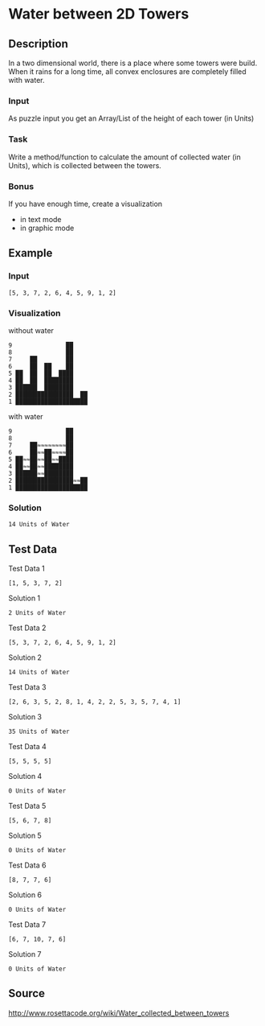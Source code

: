# Water between 2D Towers

## Description
In a two dimensional world, there is a place where some towers were build. 
When it rains for a long time, all convex enclosures are completely filled with water.

###  Input
As puzzle input you get an Array/List of the height of each tower (in Units)

### Task
Write a method/function to calculate the amount of collected water (in Units), which is collected between the towers.

### Bonus
If you have enough time, create a visualization
* in text mode
* in graphic mode

## Example
### Input
```
[5, 3, 7, 2, 6, 4, 5, 9, 1, 2]
```

### Visualization
without water
```
9               ██
8               ██
7     ██        ██
6     ██  ██    ██
5 ██  ██  ██  ████
4 ██  ██  ████████
3 ██████  ████████
2 ████████████████  ██
1 ████████████████████
```

with water
```
9               ██
8               ██
7     ██≈≈≈≈≈≈≈≈██
6     ██≈≈██≈≈≈≈██
5 ██≈≈██≈≈██≈≈████
4 ██≈≈██≈≈████████
3 ██████≈≈████████
2 ████████████████≈≈██
1 ████████████████████
```

### Solution
```
14 Units of Water
```

## Test Data
Test Data 1
```
[1, 5, 3, 7, 2]
```
Solution 1
```
2 Units of Water
```
Test Data 2
```
[5, 3, 7, 2, 6, 4, 5, 9, 1, 2]
```
Solution 2
```
14 Units of Water
```
Test Data 3
```
[2, 6, 3, 5, 2, 8, 1, 4, 2, 2, 5, 3, 5, 7, 4, 1]
```
Solution 3
```
35 Units of Water
```
Test Data 4
```
[5, 5, 5, 5]
```
Solution 4
```
0 Units of Water
```
Test Data 5
```
[5, 6, 7, 8]
```
Solution 5
```
0 Units of Water
```
Test Data 6
```
[8, 7, 7, 6]
```
Solution 6
```
0 Units of Water
```
Test Data 7
```
[6, 7, 10, 7, 6]
```
Solution 7
```
0 Units of Water
```

## Source
http://www.rosettacode.org/wiki/Water_collected_between_towers

